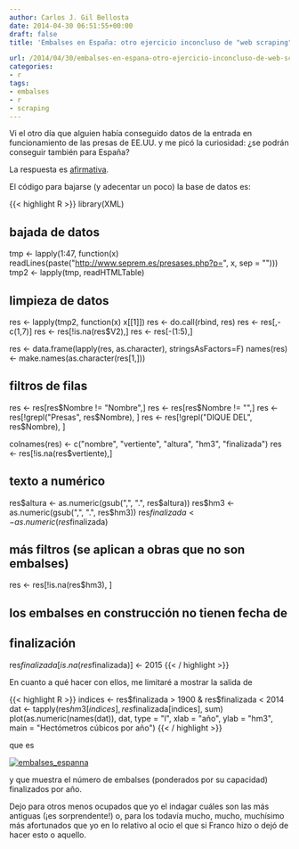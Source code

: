 ```yaml
---
author: Carlos J. Gil Bellosta
date: 2014-04-30 06:51:55+00:00
draft: false
title: 'Embalses en España: otro ejercicio inconcluso de "web scraping"'

url: /2014/04/30/embalses-en-espana-otro-ejercicio-inconcluso-de-web-scraping/
categories:
- r
tags:
- embalses
- r
- scraping
---
```


Vi el otro día que alguien había conseguido datos de la entrada en funcionamiento de las presas de EE.UU. y me picó la curiosidad: ¿se podrán conseguir también para España?

La respuesta es [afirmativa](http://www.seprem.es/presases.php?p=1).

El código para bajarse (y adecentar un poco) la base de datos es:

{{< highlight R >}}
library(XML)

## bajada de datos
tmp <- lapply(1:47,
                function(x)
                readLines(paste("http://www.seprem.es/presases.php?p=",
                                x, sep = "")))
tmp2 <- lapply(tmp, readHTMLTable)

## limpieza de datos
res <- lapply(tmp2, function(x) x[[1]])
res <- do.call(rbind, res)
res <- res[,-c(1,7)]
res <- res[!is.na(res$V2),]
res <- res[-(1:5),]

res <- data.frame(lapply(res, as.character),
    stringsAsFactors=F)
names(res) <- make.names(as.character(res[1,]))

## filtros de filas
res <- res[res$Nombre != "Nombre",]
res <- res[res$Nombre != "",]
res <- res[!grepl("Presas", res$Nombre), ]
res <- res[!grepl("DIQUE DEL", res$Nombre), ]

colnames(res) <- c("nombre", "vertiente",
    "altura", "hm3", "finalizada")
res <- res[!is.na(res$vertiente),]

## texto a numérico
res$altura <- as.numeric(gsub(",", ".", res$altura))
res$hm3 <- as.numeric(gsub(",", ".", res$hm3))
res$finalizada <- as.numeric(res$finalizada)

## más filtros (se aplican a obras que no son embalses)
res <- res[!is.na(res$hm3), ]

## los embalses en construcción no tienen fecha de
## finalización
res$finalizada[is.na(res$finalizada)] <- 2015
{{< / highlight >}}


En cuanto a qué hacer con ellos, me limitaré a mostrar la salida de


{{< highlight R >}}
indices <- res$finalizada > 1900 & res$finalizada < 2014
dat <- tapply(res$hm3[indices], res$finalizada[indices], sum)
plot(as.numeric(names(dat)), dat, type = "l",
        xlab = "año", ylab = "hm3",
        main = "Hectómetros cúbicos por año")
{{< / highlight >}}


que es

[![embalses_espanna](/wp-uploads/2014/04/embalses_espanna.png#center)
](/wp-uploads/2014/04/embalses_espanna.png#center)

y que muestra el número de embalses (ponderados por su capacidad) finalizados por año.

Dejo para otros menos ocupados que yo el indagar cuáles son las más antiguas (¡es sorprendente!) o, para los todavía mucho, mucho, muchísimo más afortunados que yo en lo relativo al ocio el que si Franco hizo o dejó de hacer esto o aquello.
